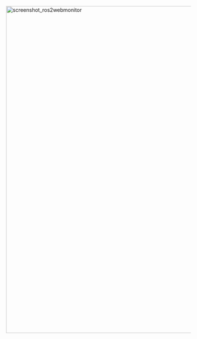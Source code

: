 <img width="1838" height="889" alt="screenshot_ros2webmonitor" src="https://github.com/user-attachments/assets/cfa2925c-f423-4821-b47d-b6c165cfe107" />
